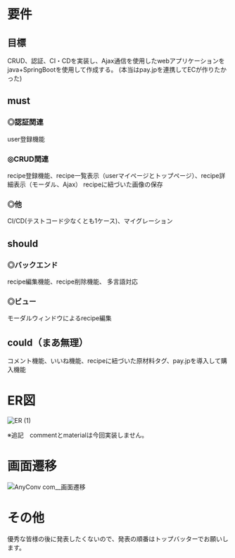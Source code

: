 # 要件
## 目標
CRUD、認証、CI・CDを実装し、Ajax通信を使用したwebアプリケーションをjava+SpringBootを使用して作成する。
(本当はpay.jpを連携してECが作りたかった)

## must
### ◎認証関連
user登録機能

### ◎CRUD関連
recipe登録機能、recipe一覧表示（userマイページとトップページ）、recipe詳細表示（モーダル、Ajax）
recipeに紐づいた画像の保存

### ◎他
CI/CD(テストコード少なくとも1ケース)、マイグレーション

## should
### ◎バックエンド
recipe編集機能、recipe削除機能、
多言語対応

### ◎ビュー
モーダルウィンドウによるrecipe編集

## could（まあ無理）
コメント機能、いいね機能、recipeに紐づいた原材料タグ、pay.jpを導入して購入機能

# ER図
![ER (1)](https://user-images.githubusercontent.com/58455442/84570498-e2e5d900-adc8-11ea-8508-0ec270e4a7d4.png)

※追記　commentとmaterialは今回実装しません。


# 画面遷移
![AnyConv com__画面遷移](https://user-images.githubusercontent.com/58455442/85500966-6f8d6400-b61f-11ea-8946-e92f0f131f30.png)



# その他

優秀な皆様の後に発表したくないので、発表の順番はトップバッターでお願いします。
